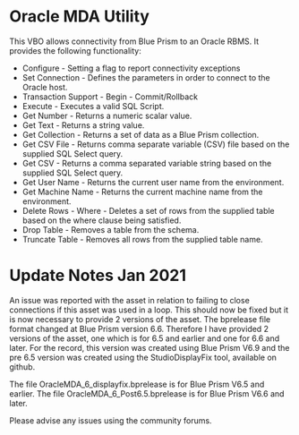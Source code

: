 # Oracle MDA Utility

This VBO allows connectivity from Blue Prism to an Oracle RBMS. It provides the following functionality:

- Configure - Setting a flag to report connectivity exceptions
- Set Connection - Defines the parameters in order to connect to the Oracle host.
- Transaction Support - Begin - Commit/Rollback
- Execute - Executes a valid SQL Script.
- Get Number - Returns a numeric scalar value.
- Get Text - Returns a string value.
- Get Collection - Returns a set of data as a Blue Prism collection.
- Get CSV File - Returns comma separate variable (CSV) file based on the supplied SQL Select query.
- Get CSV - Returns a comma separated variable string based on the supplied SQL Select query.
- Get User Name - Returns the current user name from the environment.
- Get Machine Name - Returns the current machine name from the environment.
- Delete Rows - Where - Deletes a set of rows from the supplied table based on the where clause being satisfied.
- Drop Table - Removes a table from the schema. 
- Truncate Table - Removes all rows from the supplied table name.

# Update Notes Jan 2021

An issue was reported with the asset in relation to failing to close connections if this asset was used in a loop. This should now be fixed but it is now necessary to provide 2 versions of the asset. The bprelease file format changed at Blue Prism version 6.6. Therefore I have provided 2 versions of the asset, one which is for 6.5 and earlier and one for 6.6 and later. For the record, this version was created using Blue Prism V6.9 and the pre 6.5 version was created using the StudioDisplayFix tool, available on github.

The file OracleMDA_6_displayfix.bprelease is for Blue Prism V6.5 and earlier.
The file OracleMDA_6_Post6.5.bprelease is for Blue Prism V6.6 and later.

Please advise any issues using the community forums.
